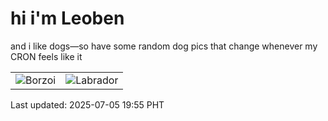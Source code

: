 # hi i'm Leoben

and i like dogs—so have some random dog pics that change whenever my CRON feels like it

|  |  |
|--------|----------|
| ![Borzoi](https://random-dog-vercel.vercel.app/api/random-borzoi?v=1751716527) | ![Labrador](https://random-dog-vercel.vercel.app/api/random-labrador?v=1751716527) |

Last updated: 2025-07-05 19:55 PHT
